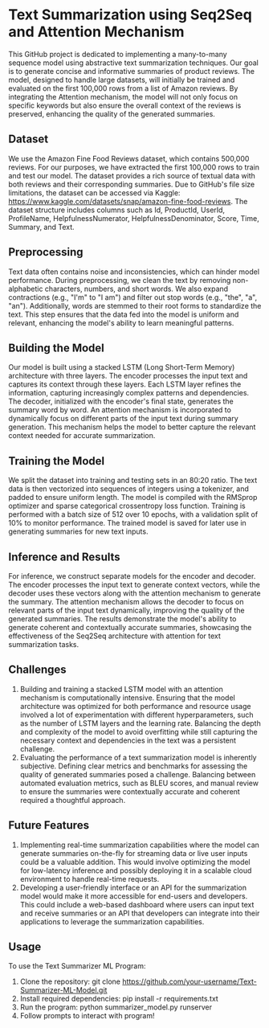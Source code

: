 # Text Summarization using Seq2Seq and Attention Mechanism
This GitHub project is dedicated to implementing a many-to-many sequence model using abstractive text summarization techniques. Our goal is to generate concise and informative summaries of product reviews. The model, designed to handle large datasets, will initially be trained and evaluated on the first 100,000 rows from a list of Amazon reviews. By integrating the Attention mechanism, the model will not only focus on specific keywords but also ensure the overall context of the reviews is preserved, enhancing the quality of the generated summaries.

## Dataset
We use the Amazon Fine Food Reviews dataset, which contains 500,000 reviews. For our purposes, we have extracted the first 100,000 rows to train and test our model. The dataset provides a rich source of textual data with both reviews and their corresponding summaries. Due to GitHub's file size limitations, the dataset can be accessed via Kaggle: https://www.kaggle.com/datasets/snap/amazon-fine-food-reviews. The dataset structure includes columns such as Id, ProductId, UserId, ProfileName, HelpfulnessNumerator, HelpfulnessDenominator, Score, Time, Summary, and Text.

## Preprocessing
Text data often contains noise and inconsistencies, which can hinder model performance. During preprocessing, we clean the text by removing non-alphabetic characters, numbers, and short words. We also expand contractions (e.g., "I'm" to "I am") and filter out stop words (e.g., "the", "a", "an"). Additionally, words are stemmed to their root forms to standardize the text. This step ensures that the data fed into the model is uniform and relevant, enhancing the model's ability to learn meaningful patterns.

## Building the Model
Our model is built using a stacked LSTM (Long Short-Term Memory) architecture with three layers. The encoder processes the input text and captures its context through these layers. Each LSTM layer refines the information, capturing increasingly complex patterns and dependencies. The decoder, initialized with the encoder's final state, generates the summary word by word. An attention mechanism is incorporated to dynamically focus on different parts of the input text during summary generation. This mechanism helps the model to better capture the relevant context needed for accurate summarization.

## Training the Model
We split the dataset into training and testing sets in an 80:20 ratio. The text data is then vectorized into sequences of integers using a tokenizer, and padded to ensure uniform length. The model is compiled with the RMSprop optimizer and sparse categorical crossentropy loss function. Training is performed with a batch size of 512 over 10 epochs, with a validation split of 10% to monitor performance. The trained model is saved for later use in generating summaries for new text inputs.

## Inference and Results
For inference, we construct separate models for the encoder and decoder. The encoder processes the input text to generate context vectors, while the decoder uses these vectors along with the attention mechanism to generate the summary. The attention mechanism allows the decoder to focus on relevant parts of the input text dynamically, improving the quality of the generated summaries. The results demonstrate the model's ability to generate coherent and contextually accurate summaries, showcasing the effectiveness of the Seq2Seq architecture with attention for text summarization tasks.

## Challenges
1. Building and training a stacked LSTM model with an attention mechanism is computationally intensive. Ensuring that the model architecture was optimized for both performance and resource usage involved a lot of experimentation with different hyperparameters, such as the number of LSTM layers and the learning rate. Balancing the depth and complexity of the model to avoid overfitting while still capturing the necessary context and dependencies in the text was a persistent challenge.
2. Evaluating the performance of a text summarization model is inherently subjective. Defining clear metrics and benchmarks for assessing the quality of generated summaries posed a challenge. Balancing between automated evaluation metrics, such as BLEU scores, and manual review to ensure the summaries were contextually accurate and coherent required a thoughtful approach.

## Future Features
1. Implementing real-time summarization capabilities where the model can generate summaries on-the-fly for streaming data or live user inputs could be a valuable addition. This would involve optimizing the model for low-latency inference and possibly deploying it in a scalable cloud environment to handle real-time requests.
2. Developing a user-friendly interface or an API for the summarization model would make it more accessible for end-users and developers. This could include a web-based dashboard where users can input text and receive summaries or an API that developers can integrate into their applications to leverage the summarization capabilities.

## Usage
To use the Text Summarizer ML Program:
1. Clone the repository: git clone https://github.com/your-username/Text-Summarizer-ML-Model.git
2. Install required dependencies: pip install -r requirements.txt
3. Run the program: python summarizer_model.py runserver
4. Follow prompts to interact with program!
